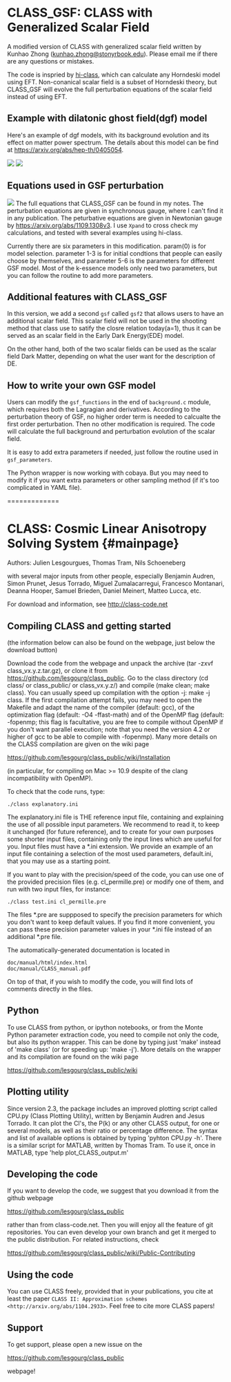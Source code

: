 # CLASS_GSF: CLASS with Generalized Scalar Field

A modified version of CLASS with generalized scalar field written by Kunhao Zhong (kunhao.zhong@stonyrbook.edu). Please email me if there are any questions or mistakes.

The code is inspried by [hi-class](http://miguelzuma.github.io/hi_class_public/), which can calculate any Horndeski model using EFT. Non-conanical scalar field is a subset of Horndeski theory, but CLASS_GSF will evolve the full perturbation equations of the scalar field instead of using EFT.


## Example with dilatonic ghost field(dgf) model

Here's an example of dgf models, with its background evolution and its effect on matter power spectrum. The details about this model can be find at https://arxiv.org/abs/hep-th/0405054. 

![](https://github.com/KunhaoZhong/CLASS_GSF/blob/main/dgf_plot2.png)
![](https://github.com/KunhaoZhong/CLASS_GSF/blob/main/dgf_plot1.png)<!-- .element height="5%" width="5%" -->


## Equations used in GSF perturbation

![](https://github.com/KunhaoZhong/CLASS_GSF/blob/main/pert_eq.png)<!-- .element height="9%" width="10%" -->
The full equations that CLASS_GSF can be found in my notes. The perturbation equations are given in synchronous gauge, where I can't find it in any publication. The peturbative equations are given in Newtonian gauge by https://arxiv.org/abs/1109.1308v3. I use `Xpand` to cross check my calculations, and tested with several examples using hi-class.

Currently there are six parameters in this modification. param(0) is for model selection. parameter 1-3 is for initial condtions that people can easily choose by themselves, and parameter 5-6 is the parameters for different GSF model. Most of the k-essence models only need two parameters, but you can follow the routine to add more parameters.



## Additional features with CLASS_GSF

In this version, we add a second `gsf` called `gsf2` that allows users to have an additional scalar field. This scalar field will not be used in the shooting method that class use to satify the closre relation today(a=1), thus it can be served as an scalar field in the Early Dark Energy(EDE) model. 

On the other hand, both of the two scalar fields can be used as the scalar field Dark Matter, depending on what the user want for the description of DE.


## How to write your own GSF model
Users can modify the `gsf_functions` in the end of `background.c` module, which requires both the Lagragian and derivatives. According to the perturbation theory of GSF, no higher order term is needed to calcualte the first order perturbation. Then no other modification is required. The code will calculate the full background and perturbation evolution of the scalar field. 

It is easy to add extra parameters if needed, just follow the routine used in `gsf_parameters`.

The Python wrapper is now working with cobaya. But you may need to modify it if you want extra parameters or other sampling method (if it's too complicated in YAML file).






=============

CLASS: Cosmic Linear Anisotropy Solving System  {#mainpage}
==============================================

Authors: Julien Lesgourgues, Thomas Tram, Nils Schoeneberg

with several major inputs from other people, especially Benjamin
Audren, Simon Prunet, Jesus Torrado, Miguel Zumalacarregui, Francesco
Montanari, Deanna Hooper, Samuel Brieden, Daniel Meinert, Matteo Lucca, etc.

For download and information, see http://class-code.net


Compiling CLASS and getting started
-----------------------------------

(the information below can also be found on the webpage, just below
the download button)

Download the code from the webpage and unpack the archive (tar -zxvf
class_vx.y.z.tar.gz), or clone it from
https://github.com/lesgourg/class_public. Go to the class directory
(cd class/ or class_public/ or class_vx.y.z/) and compile (make clean;
make class). You can usually speed up compilation with the option -j:
make -j class. If the first compilation attempt fails, you may need to
open the Makefile and adapt the name of the compiler (default: gcc),
of the optimization flag (default: -O4 -ffast-math) and of the OpenMP
flag (default: -fopenmp; this flag is facultative, you are free to
compile without OpenMP if you don't want parallel execution; note that
you need the version 4.2 or higher of gcc to be able to compile with
-fopenmp). Many more details on the CLASS compilation are given on the
wiki page

https://github.com/lesgourg/class_public/wiki/Installation

(in particular, for compiling on Mac >= 10.9 despite of the clang
incompatibility with OpenMP).

To check that the code runs, type:

    ./class explanatory.ini

The explanatory.ini file is THE reference input file, containing and
explaining the use of all possible input parameters. We recommend to
read it, to keep it unchanged (for future reference), and to create
for your own purposes some shorter input files, containing only the
input lines which are useful for you. Input files must have a *.ini
extension. We provide an example of an input file containing a
selection of the most used parameters, default.ini, that you may use as a
starting point.

If you want to play with the precision/speed of the code, you can use
one of the provided precision files (e.g. cl_permille.pre) or modify
one of them, and run with two input files, for instance:

    ./class test.ini cl_permille.pre

The files *.pre are suppposed to specify the precision parameters for
which you don't want to keep default values. If you find it more
convenient, you can pass these precision parameter values in your *.ini
file instead of an additional *.pre file.

The automatically-generated documentation is located in

    doc/manual/html/index.html
    doc/manual/CLASS_manual.pdf

On top of that, if you wish to modify the code, you will find lots of
comments directly in the files.

Python
------

To use CLASS from python, or ipython notebooks, or from the Monte
Python parameter extraction code, you need to compile not only the
code, but also its python wrapper. This can be done by typing just
'make' instead of 'make class' (or for speeding up: 'make -j'). More
details on the wrapper and its compilation are found on the wiki page

https://github.com/lesgourg/class_public/wiki

Plotting utility
----------------

Since version 2.3, the package includes an improved plotting script
called CPU.py (Class Plotting Utility), written by Benjamin Audren and
Jesus Torrado. It can plot the Cl's, the P(k) or any other CLASS
output, for one or several models, as well as their ratio or percentage
difference. The syntax and list of available options is obtained by
typing 'pyhton CPU.py -h'. There is a similar script for MATLAB,
written by Thomas Tram. To use it, once in MATLAB, type 'help
plot_CLASS_output.m'

Developing the code
--------------------

If you want to develop the code, we suggest that you download it from
the github webpage

https://github.com/lesgourg/class_public

rather than from class-code.net. Then you will enjoy all the feature
of git repositories. You can even develop your own branch and get it
merged to the public distribution. For related instructions, check

https://github.com/lesgourg/class_public/wiki/Public-Contributing

Using the code
--------------

You can use CLASS freely, provided that in your publications, you cite
at least the paper `CLASS II: Approximation schemes <http://arxiv.org/abs/1104.2933>`. Feel free to cite more CLASS papers!

Support
-------

To get support, please open a new issue on the

https://github.com/lesgourg/class_public

webpage!
